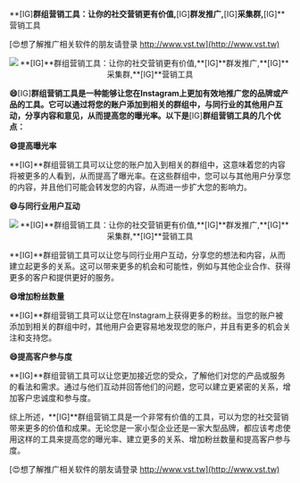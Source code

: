 **[IG]**群组营销工具：让你的社交营销更有价值,**[IG]**群发推广,**[IG]**采集群,**[IG]**营销工具

[😍想了解推广相关软件的朋友请登录 http://www.vst.tw](http://www.vst.tw)

 <center><img src="https://vst.tw/MP4/tuiguang/png/8.png" alt="**[IG]**群组营销工具：让你的社交营销更有价值,**[IG]**群发推广,**[IG]**采集群,**[IG]**营销工具"></center>

**😄**[IG]**群组营销工具是一种能够让您在Instagram上更加有效地推广您的品牌或产品的工具。它可以通过将您的账户添加到相关的群组中，与同行业的其他用户互动，分享内容和意见，从而提高您的曝光率。以下是**[IG]**群组营销工具的几个优点：**

**😄提高曝光率**

**[IG]**群组营销工具可以让您的账户加入到相关的群组中，这意味着您的内容将被更多的人看到，从而提高了曝光率。在这些群组中，您可以与其他用户分享您的内容，并且他们可能会转发您的内容，从而进一步扩大您的影响力。

**😄与同行业用户互动**

 <center><img src="https://vst.tw/MP4/tuiguang/png/0.png" alt="**[IG]**群组营销工具：让你的社交营销更有价值,**[IG]**群发推广,**[IG]**采集群,**[IG]**营销工具"></center>

**[IG]**群组营销工具可以让您与同行业用户互动，分享您的想法和内容，从而建立起更多的关系。这可以带来更多的机会和可能性，例如与其他企业合作、获得更多的客户和提供更好的服务。

**😄增加粉丝数量**

**[IG]**群组营销工具可以让您在Instagram上获得更多的粉丝。当您的账户被添加到相关的群组中时，其他用户会更容易地发现您的账户，并且有更多的机会关注和支持您。

**😄提高客户参与度**

**[IG]**群组营销工具可以让您更加接近您的受众，了解他们对您的产品或服务的看法和需求。通过与他们互动并回答他们的问题，您可以建立更紧密的关系，增加客户忠诚度和参与度。

综上所述，**[IG]**群组营销工具是一个非常有价值的工具，可以为您的社交营销带来更多的价值和成果。无论您是一家小型企业还是一家大型品牌，都应该考虑使用这样的工具来提高您的曝光率、建立更多的关系、增加粉丝数量和提高客户参与度。

[😍想了解推广相关软件的朋友请登录 http://www.vst.tw](http://www.vst.tw)



